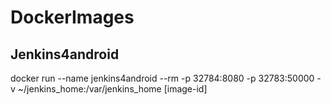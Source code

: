 # DockerImages

## Jenkins4android
docker run  --name jenkins4android --rm   -p 32784:8080  -p 32783:50000  -v ~/jenkins_home:/var/jenkins_home  [image-id]
